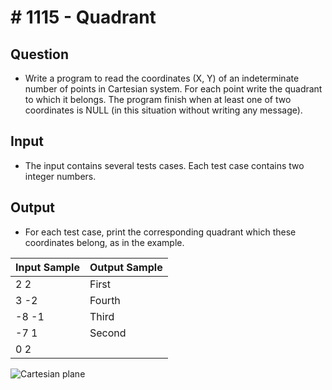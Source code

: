 # # 1115 - Quadrant

## Question

- Write a program to read the coordinates (X, Y) of an indeterminate number of points in Cartesian system. For each point write the quadrant to which it belongs. The program finish when at least one of two coordinates is NULL (in this situation without writing any message).

## Input

- The input contains several tests cases. Each test case contains two integer numbers.

## Output

- For each test case, print the corresponding quadrant which these coordinates belong, as in the example.

| Input Sample | Output Sample |
| ------------ | ------------- |
| 2 2          | First         |
| 3 -2         | Fourth        |
| -8 -1        | Third         |
| -7 1         | Second        |
| 0 2          |               |

![Cartesian plane](Images/CartesianPlane.png)
